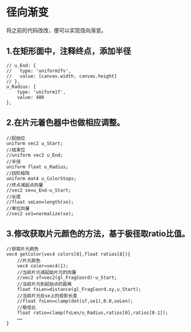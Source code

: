 # 径向渐变
将之前的代码改改，便可以实现径向渐变。

## 1.在矩形面中，注释终点，添加半径
```
// u_End: {
//   type: 'uniform2fv',
//   value: [canvas.width, canvas.height]
// },
u_Radius: {
    type: 'uniform1f',
    value: 400
},
```

## 2.在片元着色器中也做相应调整。
```
//起始位
uniform vec2 u_Start;
//结束位
//uniform vec2 u_End;
//半径
uniform float u_Radius;
//四阶矩阵
uniform mat4 u_ColorStops;
//终点减起点向量
//vec2 se=u_End-u_Start;
//长度
//float seLen=length(se);
//单位向量
//vec2 se1=normalize(se);
```

## 3.修改获取片元颜色的方法，基于极径取ratio比值。
```gl
//获取片元颜色
vec4 getColor(vec4 colors[8],float ratios[8]){
    //片元颜色
    vec4 color=vec4(1);
    //当前片元减起始片元的向量
    //vec2 sf=vec2(gl_FragCoord)-u_Start;
    //当前片元到起始点的距离
    float fsLen=distance(gl_FragCoord.xy,u_Start);
    //当前片元在se上的投影长度
    //float fsLen=clamp(dot(sf,se1),0.0,seLen);
    //极径比
    float ratio=clamp(fsLen/u_Radius,ratios[0],ratios[8-1]);
    ……
}
```
